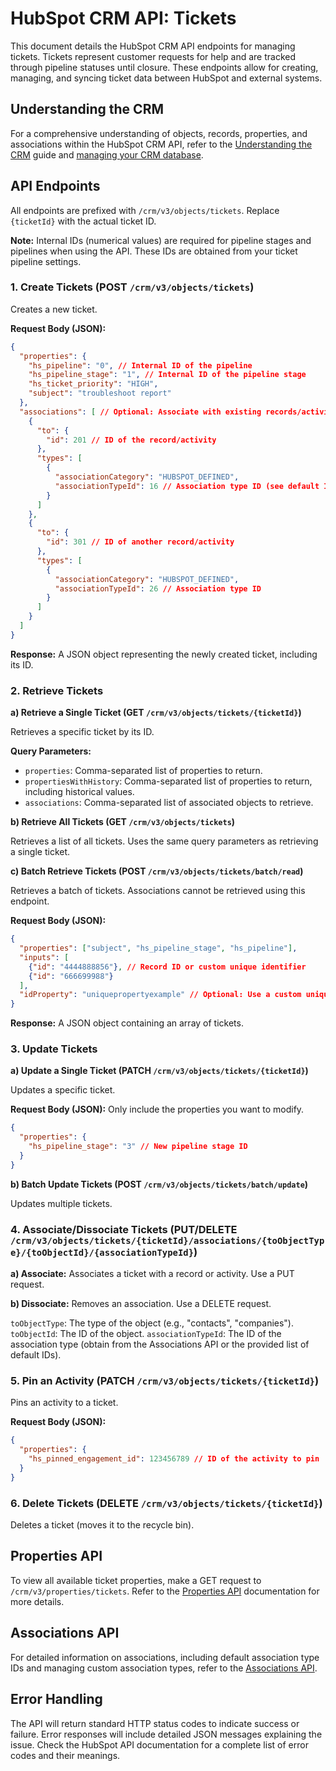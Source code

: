 # HubSpot CRM API: Tickets

This document details the HubSpot CRM API endpoints for managing tickets.  Tickets represent customer requests for help and are tracked through pipeline statuses until closure.  These endpoints allow for creating, managing, and syncing ticket data between HubSpot and external systems.

## Understanding the CRM

For a comprehensive understanding of objects, records, properties, and associations within the HubSpot CRM API, refer to the [Understanding the CRM](<link_to_understanding_crm_guide>) guide and [managing your CRM database](<link_to_crm_database_management>).


## API Endpoints

All endpoints are prefixed with `/crm/v3/objects/tickets`.  Replace `{ticketId}` with the actual ticket ID.

**Note:** Internal IDs (numerical values) are required for pipeline stages and pipelines when using the API. These IDs are obtained from your ticket pipeline settings.


### 1. Create Tickets (POST `/crm/v3/objects/tickets`)

Creates a new ticket.

**Request Body (JSON):**

```json
{
  "properties": {
    "hs_pipeline": "0", // Internal ID of the pipeline
    "hs_pipeline_stage": "1", // Internal ID of the pipeline stage
    "hs_ticket_priority": "HIGH",
    "subject": "troubleshoot report"
  },
  "associations": [ // Optional: Associate with existing records/activities
    {
      "to": {
        "id": 201 // ID of the record/activity
      },
      "types": [
        {
          "associationCategory": "HUBSPOT_DEFINED",
          "associationTypeId": 16 // Association type ID (see default IDs or use the Associations API)
        }
      ]
    },
    {
      "to": {
        "id": 301 // ID of another record/activity
      },
      "types": [
        {
          "associationCategory": "HUBSPOT_DEFINED",
          "associationTypeId": 26 // Association type ID
        }
      ]
    }
  ]
}
```

**Response:**  A JSON object representing the newly created ticket, including its ID.


### 2. Retrieve Tickets

**a) Retrieve a Single Ticket (GET `/crm/v3/objects/tickets/{ticketId}`)**

Retrieves a specific ticket by its ID.

**Query Parameters:**

* `properties`: Comma-separated list of properties to return.
* `propertiesWithHistory`: Comma-separated list of properties to return, including historical values.
* `associations`: Comma-separated list of associated objects to retrieve.


**b) Retrieve All Tickets (GET `/crm/v3/objects/tickets`)**

Retrieves a list of all tickets.  Uses the same query parameters as retrieving a single ticket.


**c) Batch Retrieve Tickets (POST `/crm/v3/objects/tickets/batch/read`)**

Retrieves a batch of tickets.  Associations cannot be retrieved using this endpoint.

**Request Body (JSON):**

```json
{
  "properties": ["subject", "hs_pipeline_stage", "hs_pipeline"],
  "inputs": [
    {"id": "4444888856"}, // Record ID or custom unique identifier
    {"id": "666699988"}
  ],
  "idProperty": "uniquepropertyexample" // Optional: Use a custom unique identifier property
}
```

**Response:** A JSON object containing an array of tickets.


### 3. Update Tickets

**a) Update a Single Ticket (PATCH `/crm/v3/objects/tickets/{ticketId}`)**

Updates a specific ticket.

**Request Body (JSON):**  Only include the properties you want to modify.

```json
{
  "properties": {
    "hs_pipeline_stage": "3" // New pipeline stage ID
  }
}
```

**b) Batch Update Tickets (POST `/crm/v3/objects/tickets/batch/update`)**

Updates multiple tickets.


### 4. Associate/Dissociate Tickets (PUT/DELETE `/crm/v3/objects/tickets/{ticketId}/associations/{toObjectType}/{toObjectId}/{associationTypeId}`)

**a) Associate:**  Associates a ticket with a record or activity.  Use a PUT request.

**b) Dissociate:** Removes an association. Use a DELETE request.

`toObjectType`:  The type of the object (e.g., "contacts", "companies").
`toObjectId`: The ID of the object.
`associationTypeId`:  The ID of the association type (obtain from the Associations API or the provided list of default IDs).


### 5. Pin an Activity (PATCH `/crm/v3/objects/tickets/{ticketId}`)

Pins an activity to a ticket.

**Request Body (JSON):**

```json
{
  "properties": {
    "hs_pinned_engagement_id": 123456789 // ID of the activity to pin
  }
}
```


### 6. Delete Tickets (DELETE `/crm/v3/objects/tickets/{ticketId}`)

Deletes a ticket (moves it to the recycle bin).


## Properties API

To view all available ticket properties, make a GET request to `/crm/v3/properties/tickets`.  Refer to the [Properties API](<link_to_properties_api>) documentation for more details.

## Associations API

For detailed information on associations, including default association type IDs and managing custom association types, refer to the [Associations API](<link_to_associations_api>).


## Error Handling

The API will return standard HTTP status codes to indicate success or failure. Error responses will include detailed JSON messages explaining the issue.  Check the HubSpot API documentation for a complete list of error codes and their meanings.
